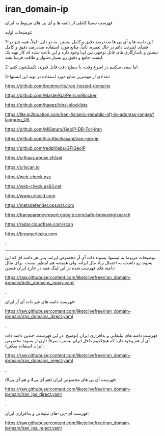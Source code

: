 # iran_domain-ip
فهرست نسبتا کاملی از دامنه ها و آی پی های مربوط به ایران


توضیحات اولیه:

1-این دامنه ها و آی پی ها صددرصد دقیق و کامل نیستن، به دو دلیل:
اولاً، همه چیز در فضای اینترنت دائم در حال تغییره.
ثانیاً، منابع مورد استفاده صددرصد دقیق و کامل نیستن و ناسازگاری های قابل توجهی بین اونا وجود داره و این باعث شده که کار تهیه یک لیست جامع و دقیق رو بسیار دشوار و طاقت فرسا بشه.

2-اما سعی میکنیم در اسرع وقت، با سطح دقت قابل قبولی تکمیلشون کنیم.

3-تعدادی از مهمترین منابع مورد استفاده در تهیه این لیستها:

https://github.com/bootmortis/iran-hosted-domains

https://github.com/MasterKia/PersianBlocker

https://github.com/hagezi/dns-blocklists

https://lite.ip2location.com/iran-(islamic-republic-of)-ip-address-ranges?lang=en_US

https://github.com/MiSaturo/GeoIP-DB-For-Iran

https://github.com/Ilia-Abolhasani/iran-geo-ip

https://github.com/redpilllabs/GFIGeoIP

https://urlhaus.abuse.ch/api

https://urlscan.io

https://web-check.xyz

https://web-check.as93.net

https://www.urlvoid.com

https://metadefender.opswat.com

https://transparencyreport.google.com/safe-browsing/search

https://radar.cloudflare.com/scan

https://browserleaks.com


.

---

توضیحات مربوط به لیستها:
پسوند دات آی آر مخصوص ایرانه، پس هر دامنه ای که این پسوند رو داشت، به احتمال زیاد مال ایرانه. ولی همیشه هم اینطور نیست. برای مثال دامنه های فهرست شده در این لینگ همه در خارج ایران هستن:

https://raw.githubusercontent.com/liketolivefree/iran_domain-ip/main/dotir_domains_proxy.yaml

.


فهرست دامنه های غیر دات آی آر ایران:

https://raw.githubusercontent.com/liketolivefree/iran_domain-ip/main/iran_domains_direct.yaml

.

فهرست دامنه های تبلیغاتی و بدافزاری ایران (توضیح: در این فهرست، چندین دامنه دات آی آر هم وجود داره که هیچکدوم داخل ایران نیستن، صرفاً دارن از پسوند مخصوص ایران استفاده میکنن):

https://raw.githubusercontent.com/liketolivefree/iran_domain-ip/main/iran_domains_reject.yaml

.

فهرست آی پی های مخصوص ایران (هم آی پی4 و هم آی پی6):

https://raw.githubusercontent.com/liketolivefree/iran_domain-ip/main/iran_ips_direct.yaml

.

فهرست آی¬پی¬های تبلیغاتی و بدافزاری ایران:

https://raw.githubusercontent.com/liketolivefree/iran_domain-ip/main/iran_ips_reject.yaml


